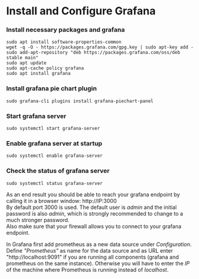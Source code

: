 # Install and Configure Grafana

### Install necessary packages and grafana  
```
sudo apt install software-properties-common  
wget -q -O - https://packages.grafana.com/gpg.key | sudo apt-key add -  
sudo add-apt-repository "deb https://packages.grafana.com/oss/deb stable main"  
sudo apt update  
sudo apt-cache policy grafana  
sudo apt install grafana  
```

### Install grafana pie chart plugin  
```
sudo grafana-cli plugins install grafana-piechart-panel  
```

### Start grafana server  
```
sudo systemctl start grafana-server  
```
  
### Enable grafana server at startup  
```
sudo systemctl enable grafana-server  
```
  
### Check the status of grafana server 
```
sudo systemctl status grafana-server  
```
  
  
As an end result you should be able to reach your grafana endpoint by calling it in a browser window: http://IP:3000  
By default port 3000 is used. The default user is *admin* and the initial password is also *admin*, which is strongly recommended to change to a much stronger password.  
Also make sure that your firewall allows you to connect to your grafana endpoint.

In Grafana first add prometheus as a new data source under *Configuration*. Define *"Prometheus"* as name for the data source and as URL enter "http://localhost:9091" if you are running all components (grafana and prometheus on the same instance). Otherwise you will have to enter the *IP* of the machine where Prometheus is running instead of *localhost*.
